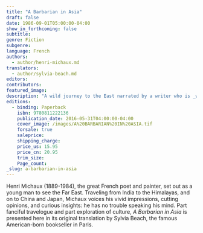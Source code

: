 ```yaml
---
title: "A Barbarian in Asia"
draft: false
date: 1986-09-01T05:00:00-04:00
show_in_forthcoming: false
subtitle:
genre: Fiction
subgenre:
language: French
authors:
  - author/henri-michaux.md
translators:
  - author/sylvia-beach.md
editors:
contributors:
featured_image:
description: "A wild journey to the East narrated by a writer who is _without equal in the literature of our time_ (Jorge Luis Borges) "
editions:
  - binding: Paperback
    isbn: 9780811222136
    publication_date: 2016-05-31T04:00:00-04:00
    cover_image: /images/A%20BARBARIAN%20IN%20ASIA.tif
    forsale: true
    saleprice:
    shipping_charge:
    price_us: 15.95
    price_cn: 20.95
    trim_size:
    Page_count:
_slug: a-barbarian-in-asia
---
```


Henri Michaux (1889-1984), the great French poet and painter, set out as a young man to see the Far East. Traveling from India to the Himalayas, and on to China and Japan, Michaux voices his vivid impressions, cutting opinions, and curious insights: he has no trouble speaking his mind. Part fanciful travelogue and part exploration of culture, _A Barbarian in Asia_ is presented here in its original translation by Sylvia Beach, the famous American-born bookseller in Paris.

